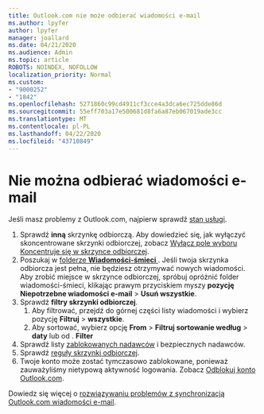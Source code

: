 ```yaml
---
title: Outlook.com nie może odbierać wiadomości e-mail
ms.author: lpyfer
author: lpyfer
manager: joallard
ms.date: 04/21/2020
ms.audience: Admin
ms.topic: article
ROBOTS: NOINDEX, NOFOLLOW
localization_priority: Normal
ms.custom:
- "9000252"
- "1842"
ms.openlocfilehash: 5271860c99cd4911cf3cce4a3dca6ec725dde86d
ms.sourcegitcommit: 55eff703a17e500681d8fa6a87eb067019ade3cc
ms.translationtype: MT
ms.contentlocale: pl-PL
ms.lasthandoff: 04/22/2020
ms.locfileid: "43710849"
---
```

# <a name="unable-to-receive-email"></a>Nie można odbierać wiadomości e-mail

Jeśli masz problemy z Outlook.com, najpierw sprawdź [stan usługi](https://go.microsoft.com/fwlink/p/?linkid=837482).

1. Sprawdź **inną** skrzynkę odbiorczą. Aby dowiedzieć się, jak wyłączyć skoncentrowane skrzynki odbiorczej, zobacz [Wyłącz pole wyboru Koncentruje się w skrzynce odbiorczej](https://support.office.com/article/f714d94d-9e63-4217-9ccb-6cb2986aa1b2). 
2. Poszukaj w [folderze **Wiadomości-śmieci** ](https://outlook.live.com/mail/junkemail). Jeśli twoja skrzynka odbiorcza jest pełna, nie będziesz otrzymywać nowych wiadomości. Aby zrobić miejsce w skrzynce odbiorczej, spróbuj opróżnić folder wiadomości-śmieci, klikając prawym przyciskiem myszy **pozycję Niepotrzebne wiadomości e-mail** > **Usuń wszystkie**.
3. Sprawdź **filtry skrzynki odbiorczej**. 
    1. Aby filtrować, przejdź do górnej części listy wiadomości i wybierz pozycję **Filtruj** > **wszystkie**.
    2. Aby sortować, wybierz opcję **From** > **Filtruj sortowanie według** > **daty** lub od . **Filter**
4. Sprawdź listy [zablokowanych nadawców](https://outlook.live.com/mail/options/mail/junkEmail) i bezpiecznych nadawców.
5. Sprawdź [reguły skrzynki odbiorczej](https://outlook.live.com/mail/options/mail/rules).
6. Twoje konto może zostać tymczasowo zablokowane, ponieważ zauważyliśmy nietypową aktywność logowania. Zobacz [Odblokuj konto Outlook.com](https://support.office.com/article/f4ad2701-d166-4d8b-8a6a-9af2a1f8a4c4).

Dowiedz się więcej o [rozwiązywaniu problemów z synchronizacją Outlook.com wiadomości e-mail](https://support.office.com/article/d39e3341-8d79-4bf1-b3c7-ded602233642).